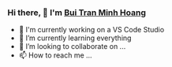 ### Hi there, 👋 I'm [Bui Tran Minh Hoang](https://github.com/BuiMinhHoang5011)
- 👀 I'm currently working on a VS Code Studio
- 🌱 I’m currently learning everything
- 💞️ I’m looking to collaborate on ...
- 📫 How to reach me ...

<!---
BuiMinhHoang5011/BuiMinhHoang5011 is a ✨ special ✨ repository because its `README.md` (this file) appears on your GitHub profile.
You can click the Preview link to take a look at your changes.
--->
